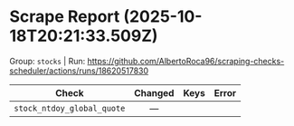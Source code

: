 # Scrape Report (2025-10-18T20:21:33.509Z)

Group: `stocks`  |  Run: https://github.com/AlbertoRoca96/scraping-checks-scheduler/actions/runs/18620517830

| Check | Changed | Keys | Error |
|---|:---:|:--|:--|
| `stock_ntdoy_global_quote` | — |  |  |
